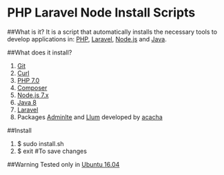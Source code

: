 # PHP Laravel Node Install Scripts

##What is it?
It is a script that automatically installs the necessary tools to develop applications in: [PHP](http://www.php.net/), [Laravel](https://laravel.com/), [Node.js](https://nodejs.org) and [Java](https://www.java.com).

##What does it install?
 1. [Git](https://git-scm.com/)
 2. [Curl](https://curl.haxx.se/)
 2. [PHP 7.0](http://www.php.net/)
 3. [Composer](https://getcomposer.org/)
 4. [Node.js 7.x](https://nodejs.org)
 5. [Java 8](https://www.java.com)
 6. [Laravel](https://laravel.com/)
 7. Packages [Adminlte](https://github.com/acacha/adminlte-laravel) and [Llum](https://github.com/acacha/llum) developed by [acacha](https://github.com/acacha)

##Install
1. $ sudo install.sh
2. $ exit #To save changes

##Warning
Tested only in [Ubuntu 16.04](http://releases.ubuntu.com/16.04.1/)
